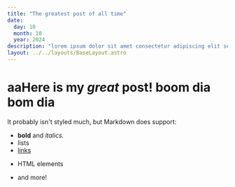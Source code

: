 ```yaml
---
title: "The greatest post of all time"
date:
  day: 10
  month: 10
  year: 2024
description: "lorem ipsum dolor sit amet consectetur adipiscing elit sed do eiusmod tempor incididunt ut labore et dolore magna aliqua ut enim ad minim venia quis nostrud exercitation ullamco laboris nisi ut aliquip ex ea commodo consequat duis aute irure dolor in reprehenderit in voluptate velit esse cillum dolore eu fugiat nulla pariatur"
layout: ../../layouts/BaseLayout.astro
---
```


# aaHere is my _great_ post! **boom dia bom dia**

It probably isn't styled much, but Markdown does support:

- **bold** and _italics._
- lists
- [links](https://astro.build)
- <p>HTML elements</p>
- and more!
